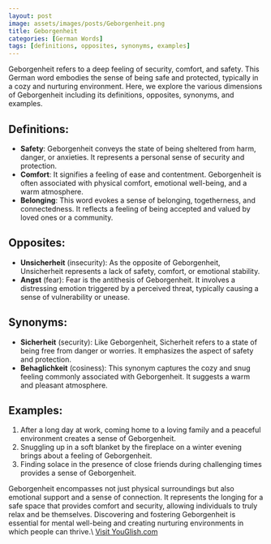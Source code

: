 ```yaml
---
layout: post
image: assets/images/posts/Geborgenheit.png
title: Geborgenheit
categories: [German Words]
tags: [definitions, opposites, synonyms, examples]
---
```


Geborgenheit refers to a deep feeling of security, comfort, and safety. This German word embodies the sense of being safe and protected, typically in a cozy and nurturing environment. Here, we explore the various dimensions of Geborgenheit including its definitions, opposites, synonyms, and examples.

## Definitions:
- **Safety**: Geborgenheit conveys the state of being sheltered from harm, danger, or anxieties. It represents a personal sense of security and protection.
- **Comfort**: It signifies a feeling of ease and contentment. Geborgenheit is often associated with physical comfort, emotional well-being, and a warm atmosphere.
- **Belonging**: This word evokes a sense of belonging, togetherness, and connectedness. It reflects a feeling of being accepted and valued by loved ones or a community.

## Opposites:
- **Unsicherheit** (insecurity): As the opposite of Geborgenheit, Unsicherheit represents a lack of safety, comfort, or emotional stability.
- **Angst** (fear): Fear is the antithesis of Geborgenheit. It involves a distressing emotion triggered by a perceived threat, typically causing a sense of vulnerability or unease.

## Synonyms:
- **Sicherheit** (security): Like Geborgenheit, Sicherheit refers to a state of being free from danger or worries. It emphasizes the aspect of safety and protection.
- **Behaglichkeit** (cosiness): This synonym captures the cozy and snug feeling commonly associated with Geborgenheit. It suggests a warm and pleasant atmosphere.

## Examples:
1. After a long day at work, coming home to a loving family and a peaceful environment creates a sense of Geborgenheit.
2. Snuggling up in a soft blanket by the fireplace on a winter evening brings about a feeling of Geborgenheit.
3. Finding solace in the presence of close friends during challenging times provides a sense of Geborgenheit.

Geborgenheit encompasses not just physical surroundings but also emotional support and a sense of connection. It represents the longing for a safe space that provides comfort and security, allowing individuals to truly relax and be themselves. Discovering and fostering Geborgenheit is essential for mental well-being and creating nurturing environments in which people can thrive.\ <a id="yg-widget-0" class="youglish-widget" data-query="Geborgenheit" data-lang="german" data-components="8412" data-auto-start="0" data-bkg-color="theme_light" data-title="How%20to%20pronounce%20Geborgenheit%20in%20German"  rel="nofollow" href="https://youglish.com">Visit YouGlish.com</a><script async src="https://youglish.com/public/emb/widget.js" charset="utf-8"></script>